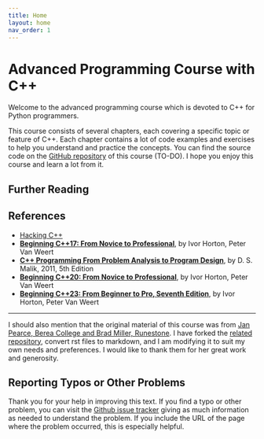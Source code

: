 ```yaml
---
title: Home
layout: home
nav_order: 1
---
```


# Advanced Programming Course with C++ 

Welcome to the advanced programming course which is devoted to C++ for Python programmers.

This course consists of several chapters, each covering a specific topic or feature of C++. Each chapter contains a lot of code examples and exercises to help you understand and practice the concepts. You can find the source code on the [GitHub repository](https://github.com/fum-cs/cpp4python/) of this course (TO-DO). I hope you enjoy this course and learn a lot from it.


## Further Reading

## References



- [Hacking C++](https://hackingcpp.com/)
- **[Beginning C++17: From Novice to Professional](https://fumdrive.um.ac.ir/index.php/s/mCkY8LT5HTFbaZa)**, by Ivor Horton, Peter Van Weert
- **[C++ Programming From Problem Analysis to Program Design](https://fumdrive.um.ac.ir/index.php/s/Ska38qJQTed865n)**, by D. S. Malik, 2011, 5th Edition
- **[Beginning C++20: From Novice to Professional](https://1drv.ms/b/c/31166a0f5c94f268/EWjylFwPahYggDG9PwAAAAABlopbkWYseownampIcu6urw?e=NxTUGM)**, by Ivor Horton, Peter Van Weert
- **[Beginning C++23: From Beginner to Pro, Seventh Edition](https://1drv.ms/b/c/31166a0f5c94f268/EWjylFwPahYggDG8PwAAAAABEstnNovNhww4kmL_Dng5iA?e=gIQ8sP)**, by Ivor Horton, Peter Van Weert


---

I should also mention that the original material of this course was from [Jan Pearce, Berea College and Brad Miller, Runestone](https://runestone.academy/ns/books/published/cpp4python/index.html). I have forked the [related repository](https://github.com/pearcej/cpp4python), convert rst files to markdown, and I am modifying it to suit my own needs and preferences. I would like to thank them for her great work and generosity.

## Reporting Typos or Other Problems

Thank you for your help in improving this text. If you find a typo or other problem, you can visit the [Github issue tracker](https://github.com/fum-cs/AdvProg-CPP/issues) giving as much information as needed to understand the problem. If you include the URL of the page where the problem occurred, this is especially helpful.
